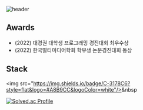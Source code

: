 ![header](https://capsule-render.vercel.app/api?type=cylinder&color=auto&height=100&section=header&text=wafla&fontSize=50)
## Awards
<ul>
        <li>(2022) 대경권 대학생 프로그래밍 경진대회 최우수상</li>
        <li>(2022) 한국멀티미디어학회 학부생 논문경진대회 동상</li>
</ul>

## Stack

<img src="https://img.shields.io/badge/C-3178C6?style=flat&logo=#A8B9CC&logoColor=white"/></a>&nbsp

[![Solved.ac Profile](http://mazassumnida.wtf/api/v2/generate_badge?boj=jjangguzi)](https://solved.ac/jjangguzi/)
